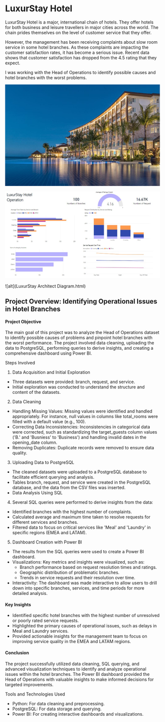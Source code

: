 # LuxurStay Hotel
LuxurStay Hotel is a major, international chain of hotels. They offer hotels for both business and leisure travellers in major cities across the world. The chain prides themselves on the level of customer service that they offer. 

However, the management has been receiving complaints about slow room service in some hotel branches. As these complaints are impacting the customer satisfaction rates, it has become a serious issue. Recent data shows that customer satisfaction has dropped from the 4.5 rating that they expect. 

I was working with the Head of Operations to identify possible causes and hotel branches with the worst problems. 

![alt](LuxurStay.jpg)

![alt](LuxurStayDashboard.jpg)

![alt](LuxurStay Architect Diagram.html)

## Project Overview: Identifying Operational Issues in Hotel Branches
#### Project Objective
The main goal of this project was to analyze the Head of Operations dataset to identify possible causes of problems and pinpoint hotel branches with the worst performance. The project involved data cleaning, uploading the data to PostgreSQL, performing queries to derive insights, and creating a comprehensive dashboard using Power BI.

Steps Involved
1. Data Acquisition and Initial Exploration
- Three datasets were provided: branch, request, and service.
- Initial exploration was conducted to understand the structure and content of the datasets.

2. Data Cleaning
- Handling Missing Values: Missing values were identified and handled appropriately. For instance, null values in columns like total_rooms were filled with a default value (e.g., 100).
- Correcting Data Inconsistencies: Inconsistencies in categorical data were corrected, such as standardizing the target_guests column values ('B.' and 'Busniess' to 'Business') and handling invalid dates in the opening_date column.
- Removing Duplicates: Duplicate records were removed to ensure data quality.

3. Uploading Data to PostgreSQL
- The cleaned datasets were uploaded to a PostgreSQL database to facilitate efficient querying and analysis.
- Tables branch, request, and service were created in the PostgreSQL database, and the data from the CSV files was inserted.
- Data Analysis Using SQL

4. Several SQL queries were performed to derive insights from the data:
- Identified branches with the highest number of complaints.
- Calculated average and maximum time taken to resolve requests for different services and branches.
- Filtered data to focus on critical services like 'Meal' and 'Laundry' in specific regions (EMEA and LATAM).

5. Dashboard Creation with Power BI
- The results from the SQL queries were used to create a Power BI dashboard.
- Visualizations: Key metrics and insights were visualized, such as:
    - Branch performance based on request resolution times and ratings.
    - Geographic distribution of problematic branches.
    - Trends in service requests and their resolution over time.
- Interactivity: The dashboard was made interactive to allow users to drill down into specific branches, services, and time periods for more detailed analysis.

#### Key Insights
- Identified specific hotel branches with the highest number of unresolved or poorly rated service requests.
- Highlighted the primary causes of operational issues, such as delays in Meal and Laundry services.
- Provided actionable insights for the management team to focus on improving service quality in the EMEA and LATAM regions.

#### Conclusion
The project successfully utilized data cleaning, SQL querying, and advanced visualization techniques to identify and analyze operational issues within the hotel branches. The Power BI dashboard provided the Head of Operations with valuable insights to make informed decisions for targeted improvements.

Tools and Technologies Used
- Python: For data cleaning and preprocessing.
- PostgreSQL: For data storage and querying.
- Power BI: For creating interactive dashboards and visualizations.









